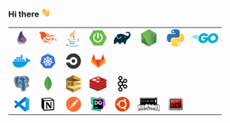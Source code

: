 ### Hi there <img src="icons/hi.gif" width="20px">

<table>
  <tr>
    <td align="center">
      <a href="https://elixir-lang.org/" rel="noopener noreferrer"><img src="icons/elixir.png" width="30px" alt="Elixir"></a>
    </td>
    <td align="center">
      <a href="https://www.phoenixframework.org/" rel="noopener noreferrer"><img src="icons/phoenix.png" width="38px" alt="Phoenix Framework"></a>
    </td>
    <td align="center">
      <a href="https://www.java.com/en/" rel="noopener noreferrer"><img src="icons/java.png" width="37px" alt="Java"></a>
    </td>
    <td align="center">
      <a href="https://spring.io/projects/spring-boot" rel="noopener noreferrer"><img src="icons/springboot.png" width="35px" alt="Spring Boot"></a>
    </td>
    <td align="center">
      <a href="https://gradle.org/" rel="noopener noreferrer"><img src="icons/gradle.png" width="35px" alt="Gradle"></a>
    </td>
    <td align="center">
      <a href="https://nodejs.org/en/" rel="noopener noreferrer"><img src="icons/nodejs.png" width="35px" alt="Node.js"></a>
    </td>
    <td align="center">
      <a href="https://www.python.org/" rel="noopener noreferrer"><img src="icons/python.png" width="35px" alt="Python"></a>
    </td>
    <td align="center">
      <a href="https://golang.org/" rel="noopener noreferrer"><img src="icons/go.png" width="55px" alt="Go"></a>
    </td>
  </tr>
  <tr>
    <td align="center">
      <a href="https://www.docker.com/" rel="noopener noreferrer"><img src="icons/docker.webp" width="40px" alt="Docker"></a>
    </td>
    <td align="center">
      <a href="https://kubernetes.io/" rel="noopener noreferrer"><img src="icons/kubernetes.png" width="30px" alt="Kubernetes"></a>
    </td>
    <td align="center">
      <a href="https://circleci.com/" rel="noopener noreferrer"><img src="icons/circleci.png" width="30px" alt="CircleCI"></a>
    </td>
    <td align="center">
      <a href="https://docs.gitlab.com/ee/ci/" rel="noopener noreferrer"><img src="icons/gitlabci.png" width="30px" alt="GitLab CI/CD"></a>
    </td>
    <td align="center"></td>
    <td align="center"></td>
    <td align="center"></td>
    <td align="center"></td>
  </tr>
  <tr>
    <td align="center">
      <a href="https://www.postgresql.org/" rel="noopener noreferrer"><img src="icons/postgresql.png" width="30px" alt="PostgreSQL"></a>
    </td>
    <td align="center">
      <a href="https://www.mongodb.com/" rel="noopener noreferrer"><img src="icons/mongodb.png" width="15px" alt="MongoDB"></a>
    </td>
    <td align="center">
      <a href="https://aws.amazon.com/sqs/" rel="noopener noreferrer"><img src="icons/sqs.png" width="30px" alt="Amazon SQS"></a>
    </td>
    <td align="center">
      <a href="https://redis.io/" rel="noopener noreferrer"><img src="icons/redis.webp" width="35px" alt="Redis"></a>
    </td>
    <td align="center">
      <a href="https://kafka.apache.org/" rel="noopener noreferrer"><img src="icons/kafka.png" width="20px" alt="Kafka"></a>
    </td>
    <td align="center"></td>
    <td align="center"></td>
    <td align="center"></td>
  </tr>
  <tr>
    <td align="center">
      <a href="https://code.visualstudio.com/" rel="noopener noreferrer"><img src="icons/vscode.png" width="30px" alt="VSCode"></a>
    </td>
    <td align="center">
      <a href="https://www.notion.so/" rel="noopener noreferrer"><img src="icons/notion.png" width="30px" alt="Notion"></a>
    </td>
    <td align="center">
      <a href="https://www.postman.com/" rel="noopener noreferrer"><img src="icons/postman.png" width="30px" alt="Postman"></a>
    </td>
    <td align="center">
      <a href="https://www.jetbrains.com/datagrip/" rel="noopener noreferrer"><img src="icons/datagrip.svg" width="30px" alt="DataGrip"></a>
    </td>
    <td align="center">
      <a href="https://ubuntu.com/" rel="noopener noreferrer"><img src="icons/ubuntu.png" width="30px" alt="Ubuntu"></a>
    </td>
    <td align="center">
      <a href="https://ohmyz.sh/" rel="noopener noreferrer"><img src="icons/ohmyzsh.png" width="45px" alt="Oh My ZSH!"></a>
    </td>
    <td align="center">
      <a href="https://terminator-gtk3.readthedocs.io/en/latest/" rel="noopener noreferrer"><img src="icons/terminator.png" width="30px" alt="Terminator"></a>
    </td>
    <td align="center"></td>
  </tr>
</table>


      
